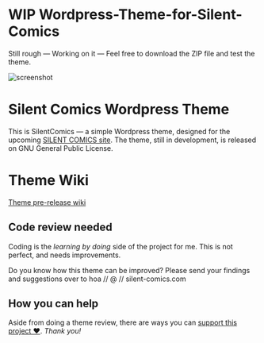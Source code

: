 WIP Wordpress-Theme-for-Silent-Comics
=================================

Still rough — Working on it — Feel free to download the ZIP file and test the theme.

![screenshot](http://silentcomics.com/images/screenshot.png)

# Silent Comics Wordpress Theme

This is SilentComics — a simple Wordpress theme, designed for the upcoming [SILENT COMICS site](http://silent-comics.com). The theme, still in development, is released on GNU General Public License.

# Theme Wiki
[Theme pre-release wiki](https://github.com/SilentComics/Silent-Comics-Wordpress-Theme/wiki/SilentComic-WordPress-Theme-wiki)

## Code review needed
Coding is the *learning by doing* side of the project for me. This is not perfect, and needs improvements. 

Do you know how this theme can be improved? Please send your findings and suggestions over to hoa // @ // silent-comics.com

## How you can help
Aside from doing a theme review, there are ways you can [support this project ♥](http://silentcomics.com/subscribe/). *Thank you!*